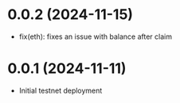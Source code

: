 # 0.0.2 (2024-11-15)

* fix(eth): fixes an issue with balance after claim

# 0.0.1 (2024-11-11)

* Initial testnet deployment
